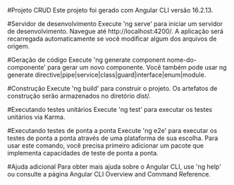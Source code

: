 #Projeto CRUD
Este projeto foi gerado com Angular CLI versão 16.2.13.

#Servidor de desenvolvimento
Execute 'ng serve' para iniciar um servidor de desenvolvimento. Navegue até http://localhost:4200/. A aplicação será recarregada automaticamente se você modificar algum dos arquivos de origem.

#Geração de código
Execute 'ng generate component nome-do-componente' para gerar um novo componente. Você também pode usar ng generate directive|pipe|service|class|guard|interface|enum|module.

#Construção
Execute 'ng build' para construir o projeto. Os artefatos de construção serão armazenados no diretório dist/.

#Executando testes unitários
Execute 'ng test' para executar os testes unitários via Karma.

#Executando testes de ponta a ponta
Execute 'ng e2e' para executar os testes de ponta a ponta através de uma plataforma de sua escolha. Para usar este comando, você precisa primeiro adicionar um pacote que implementa capacidades de teste de ponta a ponta.

#Ajuda adicional
Para obter mais ajuda sobre o Angular CLI, use 'ng help' ou consulte a página Angular CLI Overview and Command Reference.
